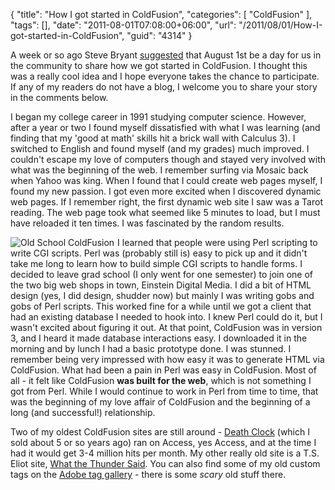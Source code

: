 {
	"title": "How I got started in ColdFusion",
	"categories": [
		"ColdFusion"
	],
	"tags": [],
	"date": "2011-08-01T07:08:00+06:00",
	"url": "/2011/08/01/How-I-got-started-in-ColdFusion",
	"guid": "4314"
}

A week or so ago Steve Bryant <a href="http://www.bryantwebconsulting.com/blog/index.cfm/2011/7/20/August-1-2011-is-How-I-Started-ColdFusion-Day">suggested</a> that August 1st be a day for us in the community to share how we got started in ColdFusion. I thought this was a really cool idea and I hope everyone takes the chance to participate. If any of my readers do not have a blog, I welcome you to share your story in the comments below.

I began my college career in 1991 studying computer science. However, after a year or two I found myself dissatisfied with what I was learning (and finding that my 'good at math' skills hit a brick wall with Calculus 3). I switched to English and found myself (and my grades) much improved. I couldn't escape my love of computers though and stayed very involved with what was the beginning of the web. I remember surfing via Mosaic back when Yahoo was king. When I found that I could create web pages myself, I found my new passion. I got even more excited when I discovered dynamic web pages. If I remember right, the first dynamic web site I saw was a Tarot reading. The web page took what seemed like 5 minutes to load, but I must have reloaded it ten times. I was fascinated by the random results. 

<img src="https://static.raymondcamden.com/images/cfjedi/oldcf1.jpg" title="Old School ColdFusion" style="float:left;margin-right:5px;"  />
I learned that people were using Perl scripting to write CGI scripts. Perl was (probably still is) easy to pick up and it didn't take me long to learn how to build simple CGI scripts to handle forms. I decided to leave grad school (I only went for one semester) to join one of the two big web shops in town, Einstein Digital Media. I did a bit of HTML design (yes, I did design, shudder now) but mainly I was writing gobs and gobs of Perl scripts. This worked fine for a while until we got a client that had an existing database I needed to hook into. I knew Perl could do it, but I wasn't excited about figuring it out. At that point, ColdFusion was in version 3, and I heard it made database interactions easy. I downloaded it in the morning and by lunch I had a basic prototype done. I was stunned. I remember being very impressed with how easy it was to generate HTML via ColdFusion. What had been a pain in Perl was easy in ColdFusion. Most of all - it felt like ColdFusion <b>was built for the web</b>, which is not something I got from Perl. While I would continue to work in Perl from time to time, that was the beginning of my love affair of ColdFusion and the beginning of a long (and successful!) relationship. 

Two of my oldest ColdFusion sites are still around - <a href="http://www.deathclock.com">Death Clock</a> (which I sold about 5 or so years ago) ran on Access, yes Access, and at the time I had it would get 3-4 million hits per month. My other really old site is a T.S. Eliot site, <a href="http://whatthethundersaid.org/">What the Thunder Said</a>. You can also find some of my old custom tags on the <a href="http://www.adobe.com/cfusion/exchange/index.cfm?event=authorExtensions&authorid=33584601">Adobe tag gallery</a> - there is some <i>scary</i> old stuff there.
<br clear="left">